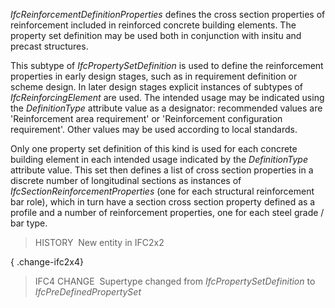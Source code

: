 _IfcReinforcementDefinitionProperties_ defines the cross section properties of reinforcement included in reinforced concrete building elements. The property set definition may be used both in conjunction with insitu and precast structures.

This subtype of _IfcPropertySetDefinition_ is used to define the reinforcement properties in early design stages, such as in requirement definition or scheme design. In later design stages explicit instances of subtypes of _IfcReinforcingElement_ are used. The intended usage may be indicated using the _DefinitionType_ attribute value as a designator: recommended values are 'Reinforcement area requirement' or 'Reinforcement configuration requirement'. Other values may be used according to local standards.

Only one property set definition of this kind is used for each concrete building element in each intended usage indicated by the _DefinitionType_ attribute value. This set then defines a list of cross section properties in a discrete number of longitudinal sections as instances of _IfcSectionReinforcementProperties_ (one for each structural reinforcement bar role), which in turn have a section cross section property defined as a profile and a number of reinforcement properties, one for each steel grade / bar type.

> HISTORY&nbsp; New entity in IFC2x2

{ .change-ifc2x4}
> IFC4 CHANGE&nbsp; Supertype changed from _IfcPropertySetDefinition_ to _IfcPreDefinedPropertySet_
